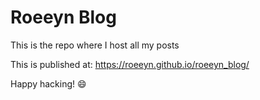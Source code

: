 # Roeeyn Blog

This is the repo where I host all my posts

This is published at: https://roeeyn.github.io/roeeyn_blog/ 

Happy hacking! :smile:
